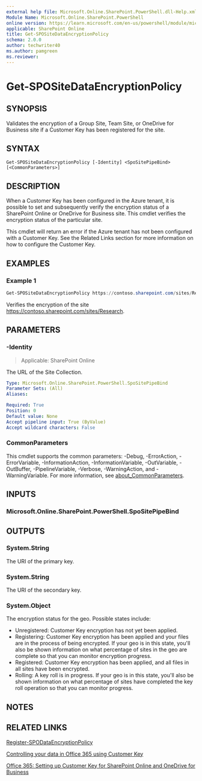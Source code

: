 ```yaml
---
external help file: Microsoft.Online.SharePoint.PowerShell.dll-Help.xml
Module Name: Microsoft.Online.SharePoint.PowerShell
online version: https://learn.microsoft.com/en-us/powershell/module/microsoft.online.sharepoint.powershell/get-spositedataencryptionpolicy
applicable: SharePoint Online
title: Get-SPOSiteDataEncryptionPolicy
schema: 2.0.0
author: techwriter40
ms.author: pamgreen
ms.reviewer:
---
```


# Get-SPOSiteDataEncryptionPolicy

## SYNOPSIS

Validates the encryption of a Group Site, Team Site, or OneDrive for Business site if a Customer Key has been registered for the site.

## SYNTAX

```
Get-SPOSiteDataEncryptionPolicy [-Identity] <SpoSitePipeBind> [<CommonParameters>]
```

## DESCRIPTION

When a Customer Key has been configured in the Azure tenant, it is possible to set and subsequently verify the encryption status of a SharePoint Online or OneDrive for Business site. This cmdlet verifies the encryption status of the particular site.

This cmdlet will return an error if the Azure tenant has not been configured with a Customer Key. See the Related Links section for more information on how to configure the Customer Key.

## EXAMPLES

### Example 1

```powershell
Get-SPOSiteDataEncryptionPolicy https://contoso.sharepoint.com/sites/Research
```

Verifies the encryption of the site https://contoso.sharepoint.com/sites/Research.

## PARAMETERS

### -Identity

> Applicable: SharePoint Online

The URL of the Site Collection.

```yaml
Type: Microsoft.Online.SharePoint.PowerShell.SpoSitePipeBind
Parameter Sets: (All)
Aliases:

Required: True
Position: 0
Default value: None
Accept pipeline input: True (ByValue)
Accept wildcard characters: False
```

### CommonParameters

This cmdlet supports the common parameters: -Debug, -ErrorAction, -ErrorVariable, -InformationAction, -InformationVariable, -OutVariable, -OutBuffer, -PipelineVariable, -Verbose, -WarningAction, and -WarningVariable. For more information, see [about_CommonParameters](https://go.microsoft.com/fwlink/p/?LinkID=113216).

## INPUTS

### Microsoft.Online.SharePoint.PowerShell.SpoSitePipeBind

## OUTPUTS
### System.String

The URI of the primary key.

### System.String

The URI of the secondary key.

### System.Object

The encryption status for the geo. Possible states include:

* Unregistered: Customer Key encryption has not yet been applied.
* Registering: Customer Key encryption has been applied and your files are in the process of being encrypted. If your geo is in this state, you'll also be shown information on what percentage of sites in the geo are complete so that you can monitor encryption progress.
* Registered: Customer Key encryption has been applied, and all files in all sites have been encrypted.
* Rolling: A key roll is in progress. If your geo is in this state, you'll also be shown information on what percentage of sites have completed the key roll operation so that you can monitor progress.

## NOTES

## RELATED LINKS

[Register-SPODataEncryptionPolicy](/powershell/module/sharepoint-online/register-spodataencryptionpolicy)

[Controlling your data in Office 365 using Customer Key](/microsoft-365/compliance/controlling-your-data-using-customer-key)

[Office 365: Setting up Customer Key for SharePoint Online and OneDrive for Business](/microsoft-365/compliance/controlling-your-data-using-customer-key#office-365-setting-up-customer-key-for-sharepoint-online-and-onedrive-for-business)
